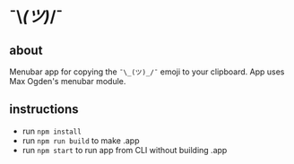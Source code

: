 # ¯\\_(ツ)_/¯

## about
Menubar app for copying the `¯\_(ツ)_/¯` emoji to your clipboard. App uses Max Ogden's menubar module.

## instructions

- run `npm install`
- run `npm run build` to make .app
- run `npm start` to run app from CLI without building .app
